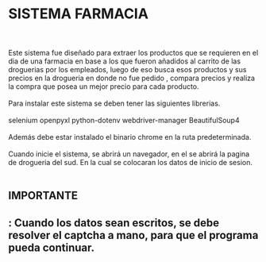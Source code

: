 <h1>SISTEMA FARMACIA</h1>
<br><br>
Este sistema fue diseñado para extraer los productos que se requieren en el dia de una farmacia en base a los que fueron añadidos al carrito de las droguerias por los empleados, luego de eso busca esos productos y sus precios en la drogueria en donde no fue pedido , compara precios y realiza la compra que posea un mejor precio para cada producto. 
<br><br>
Para instalar este sistema se deben tener las siguientes librerias.
<br><br>
selenium
openpyxl
python-dotenv
webdriver-manager
BeautifulSoup4
<br><br>
Además debe estar instalado el binario chrome en la ruta predeterminada.
<br><br>
Cuando inicie el sistema, se abrirá un navegador, en el se abrirá la pagina de drogueria del sud. En la cual se colocaran los datos de inicio de sesion.
<br><br>
<h2>IMPORTANTE<h2>:
Cuando los datos sean escritos, se debe resolver el captcha a mano, para que el programa pueda continuar.

